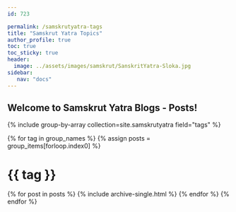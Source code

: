 ```yaml
---
id: 723    

permalink: /samskrutyatra-tags
title: "Samskrut Yatra Topics"
author_profile: true
toc: true
toc_sticky: true
header:
  image: ../assets/images/samskrut/SanskritYatra-Sloka.jpg
sidebar:
   nav: "docs"
---
```


## Welcome to Samskrut Yatra Blogs - Posts!

{% include group-by-array collection=site.samskrutyatra field="tags" %}

{% for tag in group_names %}
{% assign posts = group_items[forloop.index0] %}

  <h1 id="{{ tag | slugify }}" class="archive__subtitle">{{ tag }}</h1>
  {% for post in posts %}
    {% include archive-single.html %}
  {% endfor %}
{% endfor %}

